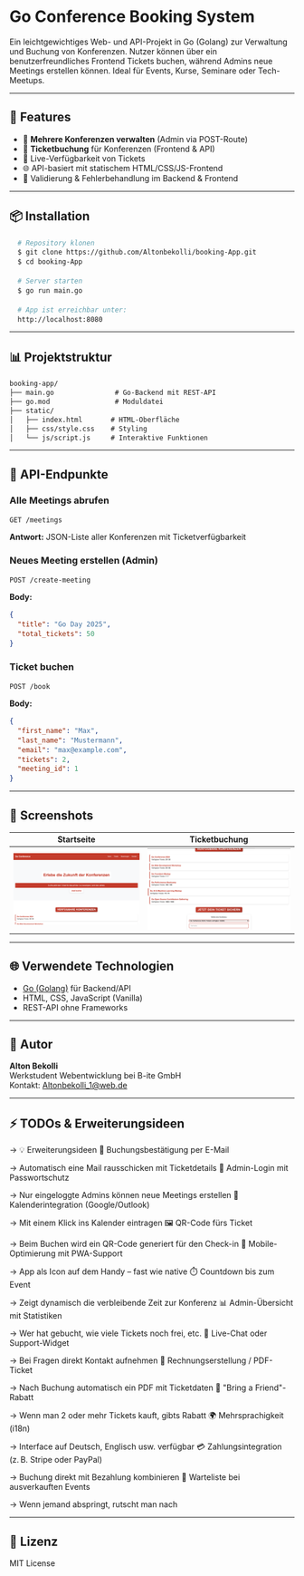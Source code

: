 # Go Conference Booking System

Ein leichtgewichtiges Web- und API-Projekt in Go (Golang) zur Verwaltung und Buchung von Konferenzen. Nutzer können über ein benutzerfreundliches Frontend Tickets buchen, während Admins neue Meetings erstellen können. Ideal für Events, Kurse, Seminare oder Tech-Meetups.

---

## 🌟 Features

- 👥 **Mehrere Konferenzen verwalten** (Admin via POST-Route)
- 💼 **Ticketbuchung** für Konferenzen (Frontend & API)
- 📅 Live-Verfügbarkeit von Tickets
- 🌐 API-basiert mit statischem HTML/CSS/JS-Frontend
- 🚷 Validierung & Fehlerbehandlung im Backend & Frontend

---

## 📦 Installation

```bash
  # Repository klonen
  $ git clone https://github.com/Altonbekolli/booking-App.git
  $ cd booking-App
  
  # Server starten
  $ go run main.go
  
  # App ist erreichbar unter:
  http://localhost:8080
```

---

## 📊 Projektstruktur

```
booking-app/
├── main.go               # Go-Backend mit REST-API
├── go.mod                # Moduldatei
├── static/
│   ├── index.html       # HTML-Oberfläche
│   ├── css/style.css    # Styling
│   └── js/script.js     # Interaktive Funktionen
```

---

## 📄 API-Endpunkte

### Alle Meetings abrufen

```
GET /meetings
```

**Antwort:** JSON-Liste aller Konferenzen mit Ticketverfügbarkeit

### Neues Meeting erstellen (Admin)

```
POST /create-meeting
```

**Body:**

```json
{
  "title": "Go Day 2025",
  "total_tickets": 50
}
```

### Ticket buchen

```
POST /book
```

**Body:**

```json
{
  "first_name": "Max",
  "last_name": "Mustermann",
  "email": "max@example.com",
  "tickets": 2,
  "meeting_id": 1
}
```

---

## 🎨 Screenshots

| Startseite                          | Ticketbuchung                        |
|------------------------------------|--------------------------------------|
| ![](static/images/startseite.png)      | ![](static/images/booking.png)       |


---

## 🌐 Verwendete Technologien

- [Go (Golang)](https://go.dev/) für Backend/API
- HTML, CSS, JavaScript (Vanilla)
- REST-API ohne Frameworks

---

## 🧳 Autor

**Alton Bekolli**\
Werkstudent Webentwicklung bei B-ite GmbH\
Kontakt: [Altonbekolli\_1@web.de](mailto\:Altonbekolli_1@web.de)

---

## ⚡ TODOs & Erweiterungsideen

→ 💡 Erweiterungsideen
📧 Buchungsbestätigung per E-Mail

→ Automatisch eine Mail rausschicken mit Ticketdetails
🔐 Admin-Login mit Passwortschutz

→ Nur eingeloggte Admins können neue Meetings erstellen
📆 Kalenderintegration (Google/Outlook)

→ Mit einem Klick ins Kalender eintragen
🖼️ QR-Code fürs Ticket

→ Beim Buchen wird ein QR-Code generiert für den Check-in
📱 Mobile-Optimierung mit PWA-Support

→ App als Icon auf dem Handy – fast wie native
⏱️ Countdown bis zum Event

→ Zeigt dynamisch die verbleibende Zeit zur Konferenz
📊 Admin-Übersicht mit Statistiken

→ Wer hat gebucht, wie viele Tickets noch frei, etc.
💬 Live-Chat oder Support-Widget

→ Bei Fragen direkt Kontakt aufnehmen
🧾 Rechnungserstellung / PDF-Ticket

→ Nach Buchung automatisch ein PDF mit Ticketdaten
👯 "Bring a Friend"-Rabatt

→ Wenn man 2 oder mehr Tickets kauft, gibts Rabatt
🌍 Mehrsprachigkeit (i18n)

→ Interface auf Deutsch, Englisch usw. verfügbar
💳 Zahlungsintegration (z. B. Stripe oder PayPal)

→ Buchung direkt mit Bezahlung kombinieren
🔄 Warteliste bei ausverkauften Events

→ Wenn jemand abspringt, rutscht man nach

---

## 🚀 Lizenz

MIT License

